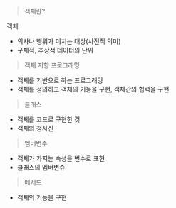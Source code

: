 
> 객체란?

객체
+ 의사나 행위가 미치는 대상(사전적 의미)
+ 구체적, 추상적 데이터의 단위

> 객체 지향 프로그래밍
+ 객체를 기반으로 하는 프로그래밍
+ 객체를 정의하고 객체의 기능을 구현, 객체간의 협력을 구현

> 클래스
+ 객체를 코드로 구현한 것
+ 객체의 청사진

> 멤버변수
+ 객체가 가지는 속성을 변수로 표현
+ 클래스의 멤버변슈

> 메서드
+ 객체의 기능을 구현











